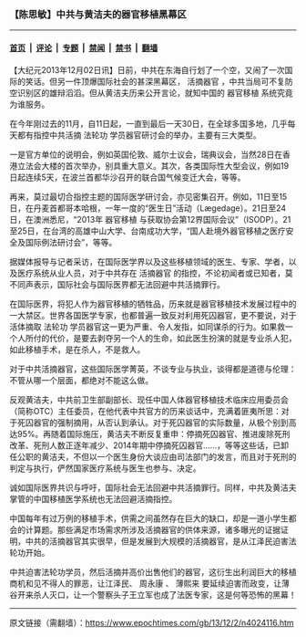 ### 【陈思敏】中共与黄洁夫的器官移植黑幕区

---

#### [首页](../../../..?n4024116) &nbsp;|&nbsp; [评论](../../../../../epoch-comment?n4024116) &nbsp;|&nbsp; [专题](../../../../../epoch-special?n4024116) &nbsp;|&nbsp; [禁闻](../../../../../epoch-news?n4024116) &nbsp;|&nbsp; [禁书](../../../../../books?n4024116) &nbsp;|&nbsp; [翻墙](https://github.com/gfw-breaker/nogfw/blob/master/README.md?n4024116)


<div class="post_content" id="artbody" itemprop="articleBody">
 <!-- article content begin -->
 <p>
  【大纪元2013年12月02日讯】日前，中共在东海自行划了一个空，又闹了一次国际的笑话。但另一件顶爆国际社会的甚深黑幕区，
  <ok href="https://www.epochtimes.com/gb/tag/%E6%B4%BB%E6%91%98%E5%99%A8%E5%AE%98.html">
   活摘器官
  </ok>
  ，中共当局可不复防空识别区的雄辩滔滔。但从黄洁夫历来公开言论，就知中国的
  <ok href="https://www.epochtimes.com/gb/tag/%E5%99%A8%E5%AE%98%E7%A7%BB%E6%A4%8D.html">
   器官移植
  </ok>
  系统究竟为谁服务。
 </p>
 <p>
  在今年刚过去的11月，自11日起，一直到最后一天30日，在全球多国多地，几乎每天都有指控中共活摘
  <ok href="https://www.epochtimes.com/gb/tag/%E6%B3%95%E8%BD%AE%E5%8A%9F.html">
   法轮功
  </ok>
  学员器官研讨会的举办，主要有三大类型。
 </p>
 <p>
  一是官方单位的说明会，例如英国伦敦、威尔士议会，瑞典议会，当然28日在香港立法会大楼的首次举办，别具重大意义。其次，各类国际性大型会议，例如19日起连续5天，在波兰首都华沙召开的联合国气候变迁大会，等等。
 </p>
 <p>
  再来，莫过最切合指控主题的国际医学研讨会，亦见密集召开。例如，11日至15日，在丹麦首都哥本哈根，一年一度的“医生日”活动（Lægedage）。21日至24日，在澳洲悉尼，“2013年
  <ok href="https://www.epochtimes.com/gb/tag/%E5%99%A8%E5%AE%98%E7%A7%BB%E6%A4%8D.html">
   器官移植
  </ok>
  与获取协会第12界国际会议”（ISODP）。21至25日，在台湾的高雄中山大学、台南成功大学，“国人赴境外器官移植之医疗安全及国际例法研讨会”，等等。
 </p>
 <p>
  据媒体报导与记者采访，在国际医学界以及这些移植领域的医生、专家、学者，以及医疗系统从业人员，对于中共存在
  <ok href="https://www.epochtimes.com/gb/tag/%E6%B4%BB%E6%91%98%E5%99%A8%E5%AE%98.html">
   活摘器官
  </ok>
  的指控，不论初闻者或已知者，莫不同声表示，国际社会与国际医界都无法回避中共活摘罪行。
 </p>
 <p>
  在国际医界，将犯人作为器官移植的牺牲品，历来就是器官移植技术发展过程中的一大禁区。世界各国医学专家，也都普遍一致反对利用死囚器官，更不要说，对于活体摘取
  <ok href="https://www.epochtimes.com/gb/tag/%E6%B3%95%E8%BD%AE%E5%8A%9F.html">
   法轮功
  </ok>
  学员器官这一更为严重、令人发指，如同谋杀的行为。如果救一个人所付的代价，是要去剥夺另一个人的生命，如此医生扮演的就是专业杀人犯，如此移植手术，是在杀人，不是救人。
 </p>
 <p>
  对于中共活摘器官，这些国际医学菁英，不谈专业与执业，谈得都是道德与伦理：不管从哪一个层面，都绝对不能这么做。
 </p>
 <p>
  反观黄洁夫，中共前卫生部副部长、现任中国人体器官移植技术临床应用委员会（简称OTC）主任委员，在他代表中共官方的历来谈话中，充满着匪夷所思：对于死囚器官的强制摘用，从否认到承认。对于死囚器官的实际数量，从极个别到高达95%。再随着国际施压，黄洁夫不断反复重申：停摘死囚器官、推进废除死刑改革、死刑人数正逐年减少、2014年期中停摘死囚器官……，等等这些话，已卸任公职的黄洁夫，不但以一个医生身份大谈应由司法部门的发言，而且对于死刑的判定与执行，俨然国家医疗系统与医生也参与、决定。
 </p>
 <p>
  诚如国际医界共识与呼吁，国际社会无法回避中共活摘罪行。同样，中共及黄洁夫掌管的中国移植医学系统也无法回避活摘指控。
 </p>
 <p>
  中国每年有过万例的移植手术，供需之间虽然存在巨大的缺口，却是一道小学生都会的计算题。那些满足市场需求所涉及活摘器官的供体来源，诸多曝光的证据证明，中共的活摘器官其实很早，但是发展到大规模的活摘器官，是从江泽民迫害法轮功开始。
 </p>
 <p>
  中共迫害法轮功学员，然后活摘并高价出售他们的器官，这衍生出利润巨大的移植商机和见不得人的罪恶，让江泽民、
  <ok href="https://www.epochtimes.com/gb/tag/%E5%91%A8%E6%B0%B8%E5%BA%B7.html">
   周永康
  </ok>
  、
  <ok href="https://www.epochtimes.com/gb/tag/%E8%96%84%E7%86%99%E6%9D%A5.html">
   薄熙来
  </ok>
  要延续迫害而政变，让薄谷开来杀人灭口，让一个警察头子王立军也成了法医专家，这是何等恐怖的黑幕！
 </p>
 <!-- article content end -->
 <div id="below_article_ad">
 </div>
</div>


---

原文链接（需翻墙）：https://www.epochtimes.com/gb/13/12/2/n4024116.htm